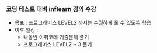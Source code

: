 ### 코딩 테스트 대비 inflearn 강의 수강

- 목표 : 프로그래머스 LEVEL2 까지는 수월하게 풀 수 있도록 학습
- 이후 일정 :
    - 나동빈 이취코테 기출문제 풀기
    - 프로그래머스 LEVEL2 ~ 3 풀기

